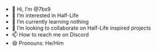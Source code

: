 - 👋 Hi, I’m @7bx9
- 👀 I’m interested in Half-Life
- 🌱 I’m currently learning nothing
- 💞️ I’m looking to collaborate on Half-Life inspired projects
- 📫 How to reach me on Discord
- 😄 Pronouns: He/Him
